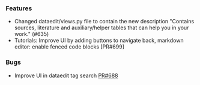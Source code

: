 ### Features

* Changed dataedit/views.py file to contain the new description "Contains sources, literature and auxiliary/helper tables that can help you in your work." (#635)
* Tutorials: Improve UI by adding buttons to navigate back, markdown editor: enable fenced code blocks [PR#699]

### Bugs

* Improve UI in dataedit tag search [PR#688](https://github.com/OpenEnergyPlatform/oeplatform/pull/688)

